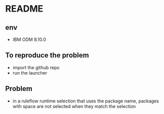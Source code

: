 # README


## env
* IBM ODM 8.10.0
 
## To reproduce the problem
* import the github repo
* run the launcher


## Problem 
* in a ruleflow runtime selection that uses the package name, packages with space are not selected when they match the selection